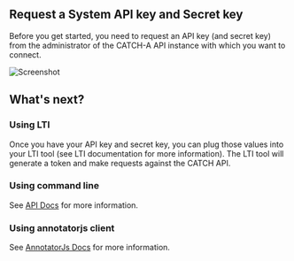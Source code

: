 ## Request a System API key and Secret key
Before you get started, you need to request an API key (and secret key) from the administrator of the CATCH-A API instance with which you want to connect.

![Screenshot](/img/show-system-api-key.png)

## What's next?

### Using LTI
Once you have your API key and secret key, you can plug those values into your LTI tool (see LTI documentation for more information). The LTI tool will generate a token and make requests against the CATCH API. 

### Using command line 
See [API Docs](api.md) for more information.

### Using annotatorjs client 
See [AnnotatorJs Docs](annotatorjs.md) for more information.

